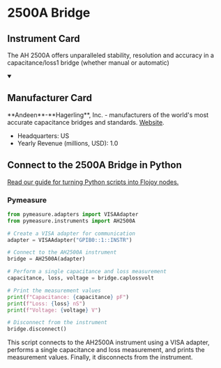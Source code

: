 
# 2500A Bridge

## Instrument Card

The AH 2500A offers unparalleled stability, resolution and accuracy in a capacitance/loss1 bridge (whether manual or automatic)

<details open>
<summary><h2>Manufacturer Card</h2></summary>
**Andeen**-**Hagerling**, Inc. - manufacturers of the world's most accurate capacitance bridges and standards. <a href=http://www.andeen-hagerling.com/>Website</a>.

<ul>
  <li>Headquarters: US</li>
  <li>Yearly Revenue (millions, USD): 1.0</li>
</ul>
</details>

## Connect to the 2500A Bridge in Python

[Read our guide for turning Python scripts into Flojoy nodes.](https://docs.flojoy.ai/custom-nodes/creating-custom-node/)


### Pymeasure


```python
from pymeasure.adapters import VISAAdapter
from pymeasure.instruments import AH2500A

# Create a VISA adapter for communication
adapter = VISAAdapter("GPIB0::1::INSTR")

# Connect to the AH2500A instrument
bridge = AH2500A(adapter)

# Perform a single capacitance and loss measurement
capacitance, loss, voltage = bridge.caplossvolt

# Print the measurement values
print(f"Capacitance: {capacitance} pF")
print(f"Loss: {loss} nS")
print(f"Voltage: {voltage} V")

# Disconnect from the instrument
bridge.disconnect()
```

This script connects to the AH2500A instrument using a VISA adapter, performs a single capacitance and loss measurement, and prints the measurement values. Finally, it disconnects from the instrument.

